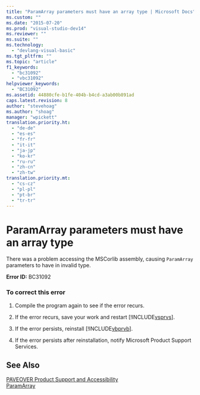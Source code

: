 ```yaml
---
title: "ParamArray parameters must have an array type | Microsoft Docs"
ms.custom: ""
ms.date: "2015-07-20"
ms.prod: "visual-studio-dev14"
ms.reviewer: ""
ms.suite: ""
ms.technology: 
  - "devlang-visual-basic"
ms.tgt_pltfrm: ""
ms.topic: "article"
f1_keywords: 
  - "bc31092"
  - "vbc31092"
helpviewer_keywords: 
  - "BC31092"
ms.assetid: 44880cfe-b1fe-404b-b4cd-a3ab00b891ad
caps.latest.revision: 8
author: "stevehoag"
ms.author: "shoag"
manager: "wpickett"
translation.priority.ht: 
  - "de-de"
  - "es-es"
  - "fr-fr"
  - "it-it"
  - "ja-jp"
  - "ko-kr"
  - "ru-ru"
  - "zh-cn"
  - "zh-tw"
translation.priority.mt: 
  - "cs-cz"
  - "pl-pl"
  - "pt-br"
  - "tr-tr"
---
```

# ParamArray parameters must have an array type
There was a problem accessing the MSCorlib assembly, causing `ParamArray` parameters to have in invalid type.  
  
 **Error ID:** BC31092  
  
### To correct this error  
  
1.  Compile the program again to see if the error recurs.  
  
2.  If the error recurs, save your work and restart [!INCLUDE[vsprvs](../code-quality/includes/vsprvs_md.md)].  
  
3.  If the error persists, reinstall [!INCLUDE[vbprvb](../code-quality/includes/vbprvb_md.md)].  
  
4.  If the error persists after reinstallation, notify Microsoft Product Support Services.  
  
## See Also  
 [PAVEOVER Product Support and Accessibility](http://msdn.microsoft.com/en-us/14e1d293-7b6d-40a6-bf3e-a92f8ee6c88c)   
 [ParamArray](/dotnet/visual-basic/language-reference/modifiers/paramarray)